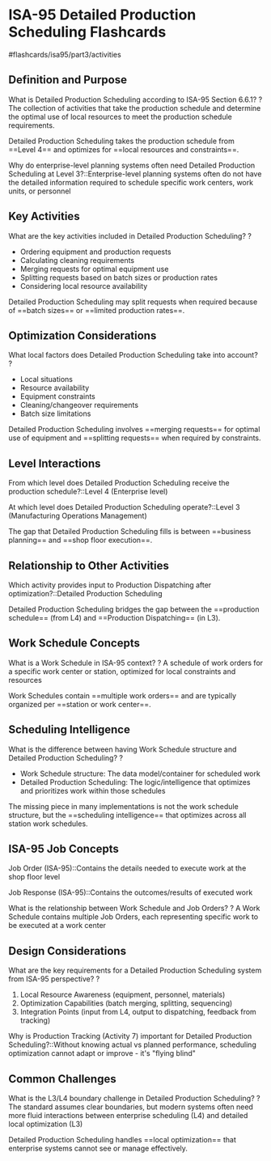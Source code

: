 # ISA-95 Detailed Production Scheduling Flashcards
#flashcards/isa95/part3/activities

## Definition and Purpose

What is Detailed Production Scheduling according to ISA-95 Section 6.6.1?
?
The collection of activities that take the production schedule and determine the optimal use of local resources to meet the production schedule requirements.

Detailed Production Scheduling takes the production schedule from ==Level 4== and optimizes for ==local resources and constraints==.

Why do enterprise-level planning systems often need Detailed Production Scheduling at Level 3?::Enterprise-level planning systems often do not have the detailed information required to schedule specific work centers, work units, or personnel

## Key Activities

What are the key activities included in Detailed Production Scheduling?
?
- Ordering equipment and production requests
- Calculating cleaning requirements
- Merging requests for optimal equipment use
- Splitting requests based on batch sizes or production rates
- Considering local resource availability

Detailed Production Scheduling may split requests when required because of ==batch sizes== or ==limited production rates==.

## Optimization Considerations

What local factors does Detailed Production Scheduling take into account?
?
- Local situations
- Resource availability
- Equipment constraints
- Cleaning/changeover requirements
- Batch size limitations

Detailed Production Scheduling involves ==merging requests== for optimal use of equipment and ==splitting requests== when required by constraints.

## Level Interactions

From which level does Detailed Production Scheduling receive the production schedule?::Level 4 (Enterprise level)

At which level does Detailed Production Scheduling operate?::Level 3 (Manufacturing Operations Management)

The gap that Detailed Production Scheduling fills is between ==business planning== and ==shop floor execution==.

## Relationship to Other Activities

Which activity provides input to Production Dispatching after optimization?::Detailed Production Scheduling

Detailed Production Scheduling bridges the gap between the ==production schedule== (from L4) and ==Production Dispatching== (in L3).
<!--SR:!2000-01-01,1,250!2025-06-19,1,230-->

## Work Schedule Concepts

What is a Work Schedule in ISA-95 context?
?
A schedule of work orders for a specific work center or station, optimized for local constraints and resources

Work Schedules contain ==multiple work orders== and are typically organized per ==station or work center==.

## Scheduling Intelligence

What is the difference between having Work Schedule structure and Detailed Production Scheduling?
?
- Work Schedule structure: The data model/container for scheduled work
- Detailed Production Scheduling: The logic/intelligence that optimizes and prioritizes work within those schedules

The missing piece in many implementations is not the work schedule structure, but the ==scheduling intelligence== that optimizes across all station work schedules.

## ISA-95 Job Concepts

Job Order (ISA-95)::Contains the details needed to execute work at the shop floor level

Job Response (ISA-95)::Contains the outcomes/results of executed work

What is the relationship between Work Schedule and Job Orders?
?
A Work Schedule contains multiple Job Orders, each representing specific work to be executed at a work center

## Design Considerations

What are the key requirements for a Detailed Production Scheduling system from ISA-95 perspective?
?
1. Local Resource Awareness (equipment, personnel, materials)
2. Optimization Capabilities (batch merging, splitting, sequencing)
3. Integration Points (input from L4, output to dispatching, feedback from tracking)

Why is Production Tracking (Activity 7) important for Detailed Production Scheduling?::Without knowing actual vs planned performance, scheduling optimization cannot adapt or improve - it's "flying blind"

## Common Challenges

What is the L3/L4 boundary challenge in Detailed Production Scheduling?
?
The standard assumes clear boundaries, but modern systems often need more fluid interactions between enterprise scheduling (L4) and detailed local optimization (L3)

Detailed Production Scheduling handles ==local optimization== that enterprise systems cannot see or manage effectively.
